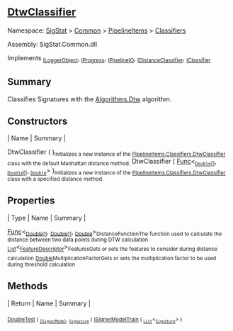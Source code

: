 # <sub>[DtwClassifier](./DtwClassifier.md)</sub>

Namespace: [SigStat]() > [Common](./../../README.md) > [PipelineItems]() > [Classifiers](./README.md)

Assembly: SigStat.Common.dll

Implements <sub>[ILoggerObject](./../../ILoggerObject.md)</sub>, <sub>[IProgress](./../../Helpers/IProgress.md)</sub>, <sub>[IPipelineIO](./../../Pipeline/IPipelineIO.md)</sub>, <sub>[IDistanceClassifier](./../../Pipeline/IDistanceClassifier.md)</sub>, <sub>[IClassifier](./../../Pipeline/IClassifier.md)</sub>

## Summary
Classifies Signatures with the [Algorithms.Dtw](https://github.com/hargitomi97/sigstat/blob/master/docs/md/SigStat/Common/Algorithms/Dtw.md) algorithm.

## Constructors

| Name | Summary | 

DtwClassifier (  )<sub>Initializes a new instance of the [PipelineItems.Classifiers.DtwClassifier](https://github.com/hargitomi97/sigstat/blob/master/docs/md/SigStat/Common/PipelineItems/Classifiers/DtwClassifier.md) class with the default Manhattan distance method.</sub>
DtwClassifier ( [Func](https://docs.microsoft.com/en-us/dotnet/api/System.Func-3)\<<sub>[`Double`](https://docs.microsoft.com/en-us/dotnet/api/System.Double)[]</sub>, <sub>[`Double`](https://docs.microsoft.com/en-us/dotnet/api/System.Double)[]</sub>, <sub>[`Double`](https://docs.microsoft.com/en-us/dotnet/api/System.Double)</sub>> )<sub>Initializes a new instance of the [PipelineItems.Classifiers.DtwClassifier](https://github.com/hargitomi97/sigstat/blob/master/docs/md/SigStat/Common/PipelineItems/Classifiers/DtwClassifier.md) class with a specified distance method.</sub>


## Properties

| Type | Name | Summary | 

[Func](https://docs.microsoft.com/en-us/dotnet/api/System.Func-3)\<<sub>[Double](https://docs.microsoft.com/en-us/dotnet/api/System.Double)[]</sub>, <sub>[Double](https://docs.microsoft.com/en-us/dotnet/api/System.Double)[]</sub>, <sub>[Double](https://docs.microsoft.com/en-us/dotnet/api/System.Double)</sub>><sub>DistanceFunction</sub><sub>The function used to calculate the distance between two data points during DTW calculation</sub>
<sub>[List](https://docs.microsoft.com/en-us/dotnet/api/System.Collections.Generic.List-1)</sub>\<<sub>[FeatureDescriptor](./../../FeatureDescriptor.md)</sub>><sub>Features</sub><sub>Gets or sets the features to consider during distance calculation</sub>
<sub>[Double](https://docs.microsoft.com/en-us/dotnet/api/System.Double)</sub><sub>MultiplicationFactor</sub><sub>Gets or sets the multiplication factor to be used during threshold calculation</sub>


## Methods

| Return | Name | Summary | 

<sub>[Double](https://docs.microsoft.com/en-us/dotnet/api/System.Double)</sub><sub>[Test](./Methods/DtwClassifier-100663857.md) ( <sub>[`ISignerModel`](./../../Pipeline/ISignerModel.md)</sub>, <sub>[`Signature`](./../../Signature.md)</sub> )</sub><sub></sub>
<sub>[ISignerModel](./../../Pipeline/ISignerModel.md)</sub><sub>[Train](./Methods/DtwClassifier-100663856.md) ( <sub>[`List`](https://docs.microsoft.com/en-us/dotnet/api/System.Collections.Generic.List-1)</sub>\<<sub>[`Signature`](./../../Signature.md)</sub>> )</sub><sub></sub>


